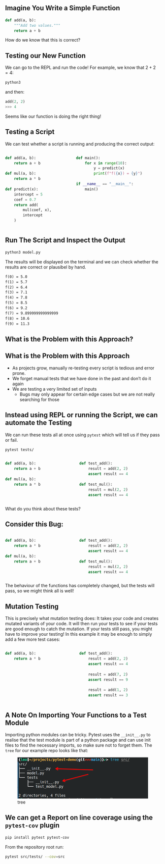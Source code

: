 ## Imagine You Write a Simple Function

``` python
def add(a, b):
    """Add two values."""
    return a + b
```

How do we know that this is correct?

## Testing our New Function

We can go to the REPL and run the code! For example, we know that
$2 + 2 = 4$:

``` bash
python3
```

and then:

``` python
add(2, 2)
>>> 4
```

Seems like our function is doing the right thing!

## Testing a Script

We can test whether a script is running and producing the correct
output:

<div class="columns">

<div class="column" width="45%">

``` python
def add(a, b):
    return a + b

def mul(a, b):
    return a * b

def predict(x):
    intercept = 5
    coef = 0.7
    return add(
        mul(coef, x),
        intercept
    )
```

</div>

<div class="column" width="45%">

``` python
def main():
    for x in range(10):
        y = predict(x)
        print(f"f({x}) = {y}")

if __name__ == "__main__":
    main()
```

</div>

</div>

## Run The Script and Inspect the Output

``` sh
python3 model.py
```

The results will be displayed on the terminal and we can check whether
the results are correct or plausibel by hand.

``` txt
f(0) = 5.0
f(1) = 5.7
f(2) = 6.4
f(3) = 7.1
f(4) = 7.8
f(5) = 8.5
f(6) = 9.2
f(7) = 9.899999999999999
f(8) = 10.6
f(9) = 11.3
```

## What is the Problem with this Approach?

## What is the Problem with this Approach

- As projects grow, manually re-testing every script is tedious and
  error prone.
- We forget manual tests that we have done in the past and don’t do it
  again
- We are testing a very limited set of inputs
  - Bugs may only appear for certain edge cases but we are not really
    searching for those

## Instead using REPL or running the Script, we can automate the Testing

We can run these tests all at once using `pytest` which will tell us if
they pass or fail.

``` sh
pytest tests/
```

<div class="columns">

<div class="column">

``` python
def add(a, b):
    return a + b

def mul(a, b):
    return a * b
```

</div>

<div class="column">

``` python
def test_add():
    result = add(2, 2)
    assert result == 4

def test_mul():
    result = mul(2, 2)
    assert result == 4
```

</div>

</div>

What do you think about these tests?

## Consider this Bug:

<div class="columns">

<div class="column">

``` python
def add(a, b):
    return a * b

def mul(a, b):
    return a + b
```

</div>

<div class="column">

``` python
def test_add():
    result = add(2, 2)
    assert result == 4

def test_mul():
    result = mul(2, 2)
    assert result == 4
```

</div>

</div>

The behaviour of the functions has completely changed, but the tests
will pass, so we might think all is well!

## Mutation Testing

This is precisely what mutation testing does: It takes your code and
creates mutated variants of your code. It will then run your tests to
see if your tests are good enough to catch the mutation. If your tests
still pass, you might have to improve your testing! In this example it
may be enough to simply add a few more test cases:

<div class="columns">

<div class="column">

``` python
def add(a, b):
    return a * b
```

</div>

<div class="column">

``` python
def test_add():
    result = add(2, 2)
    assert result == 4
    
    result = add(7, 2)
    assert result == 9

    result = add(1, 2)
    assert result == 3
```

</div>

</div>

## A Note On Importing Your Functions to a Test Module

Importing python modules can be tricky. Pytest uses the `__init__.py` to
realise that the test module is part of a python package and can use
init files to find the necessary imports, so make sure not to forget
them. The `tree` for our example repo looks like that:

<figure>
<img src="assets/init_files.png" alt="tree" />
<figcaption aria-hidden="true">tree</figcaption>
</figure>

## We can get a Report on line coverage using the `pytest-cov` plugin

``` sh
pip install pytest pytest-cov
```

From the repository root run:

``` sh
pytest src/tests/ --cov=src
```
